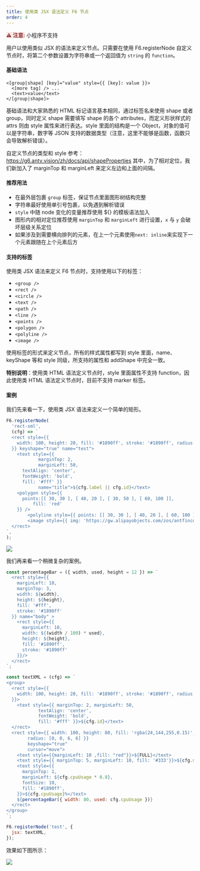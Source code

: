```yaml
---
title: 使用类 JSX 语法定义 F6 节点
order: 4
---
```


<span style="background-color: rgb(251, 233, 231); color: rgb(139, 53, 56)"><strong>⚠️ 注意:</strong></span> 小程序不支持

用户以使用类似 JSX 的语法来定义节点。只需要在使用 F6.registerNode 自定义节点时，将第二个参数设置为字符串或一个返回值为 `string` 的 `function`。

#### 基础语法

```
<[group|shape] [key]="value" style={{ [key]: value }}>
  <[more tag] /> ...
  <text>value</text>
</[group|shape]>
```

基础语法和大家熟悉的 HTML 标记语言基本相同，通过标签名来使用 shape 或者 group，同时定义 shape 需要填写 shape 的各个 attributes，而定义形状样式的 attrs 则由 style 属性来进行表达。style 里面的结构是一个 Object，对象的值可以是字符串，数字等 JSON 支持的数据类型（注意，这里不能够是函数，函数只会导致解析错误）。

自定义节点的类型和 style 参考：https://g6.antv.vision/zh/docs/api/shapeProperties 其中，为了相对定位，我们新加入了 marginTop 和 marginLeft 来定义左边和上面的间隔。

#### 推荐用法

- 在最外层包裹 `group` 标签，保证节点里面图形树结构完整
- 字符串最好使用单引号包裹，以免遇到解析错误
- `style` 中随 node 变化的变量推荐使用 \${} 的模板语法加入
- 图形内的相对定位推荐使用 `marginTop` 和 `marginLeft` 进行设置，`x` 与 `y` 会破坏层级关系定位
- 如果涉及到需要横向排列的元素，在上一个元素使用`next: inline`来实现下一个元素跟随在上个元素后方

#### 支持的标签

使用类 JSX 语法来定义 F6 节点时，支持使用以下的标签：

- `<group />`
- `<rect />`
- `<circle />`
- `<text />`
- `<path />`
- `<line />`
- `<points />`
- `<polygon />`
- `<polyline />`
- `<image />`

使用标签的形式来定义节点，所有的样式属性都写到 style 里面，name、keyShape 等和 style 同级，所支持的属性和 addShape 中完全一致。

**特别说明**：使用类 HTML 语法定义节点时，style 里面属性不支持 function，因此使用类 HTML 语法定义节点时，目前不支持 marker 标签。

#### 案例

我们先来看一下，使用类 JSX 语法来定义一个简单的矩形。

```javascript
F6.registerNode(
  'rect-xml',
  (cfg) => `
  <rect style={{
    width: 100, height: 20, fill: '#1890ff', stroke: '#1890ff', radius: [6, 6, 0, 0]
  }} keyshape="true" name="test">
    <text style={{ 
			marginTop: 2, 
			marginLeft: 50, 
      textAlign: 'center', 
      fontWeight: 'bold', 
      fill: '#fff' }} 
			name="title">${cfg.label || cfg.id}</text>
    <polygon style={{
      points:[[ 30, 30 ], [ 40, 20 ], [ 30, 50 ], [ 60, 100 ]],
          fill: 'red'
    }} />
        <polyline style={{ points: [[ 30, 30 ], [ 40, 20 ], [ 60, 100 ]] }} />
        <image style={{ img: 'https://gw.alipayobjects.com/zos/antfincdn/FLrTNDvlna/antv.png', width: 48, height: 48, marginTop: 100 }} />
  </rect>
`,
);
```

<img src='https://gw.alipayobjects.com/mdn/rms_f8c6a0/afts/img/A*E3UGRq1m-wYAAAAAAAAAAAAAARQnAQ' />

我们再来看一个稍微复杂的案例。

```javascript
const percentageBar = ({ width, used, height = 12 }) => `
  <rect style={{
    marginLeft: 10,
    marginTop: 3,
    width: ${width},
    height: ${height},
    fill: '#fff',
    stroke: '#1890ff'
  }} name="body" >
    <rect style={{
      marginLeft: 10,
      width: ${(width / 100) * used},
      height: ${height},
      fill: '#1890ff',
      stroke: '#1890ff'
    }}/>
  </rect>
`;

const textXML = (cfg) => `
<group>
  <rect style={{
    width: 100, height: 20, fill: '#1890ff', stroke: '#1890ff', radius: [6, 6, 0, 0]
  }}>
    <text style={{ marginTop: 2, marginLeft: 50, 
			textAlign: 'center',
			fontWeight: 'bold', 
			fill: '#fff' }}>${cfg.id}</text>
  </rect>
  <rect style={{ width: 100, height: 80, fill: 'rgba(24,144,255,0.15)', 
		radius: [0, 0, 6, 6] }} 
		keyshape="true" 
		cursor="move">
    <text style={{marginLeft: 10 ,fill: "red"}}>${FULL}</text>
    <text style={{ marginTop: 5, marginLeft: 10, fill: '#333'}}>${cfg.metric}: </text>
    <text style={{
      marginTop: 1,
      marginLeft: ${cfg.cpuUsage * 0.8},
      fontSize: 10,
      fill: '#1890ff',
    }}>${cfg.cpuUsage}%</text>
    ${percentageBar({ width: 80, used: cfg.cpuUsage })}
  </rect>
</group>
`;

F6.registerNode('test', {
  jsx: textXML,
});
```

效果如下图所示：

<img src='https://gw.alipayobjects.com/mdn/rms_f8c6a0/afts/img/A*PM5zTa1u1usAAAAAAAAAAAAAARQnAQ' />
